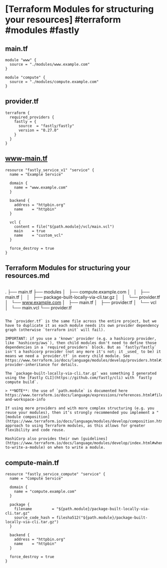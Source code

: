 # [Terraform Modules for structuring your resources] #terraform #modules #fastly

## main.tf

```hcl
module "www" {
  source = "./modules/www.example.com"
}

module "compute" {
  source = "./modules/compute.example.com"
}
```

## provider.tf

```hcl
terraform {
  required_providers {
    fastly = {
      source  = "fastly/fastly"
      version = "0.27.0"
    }
  }
}
```

## www-main.tf

```hcl
resource "fastly_service_v1" "service" {
  name = "Example Service"

  domain {
    name = "www.example.com"
  }

  backend {
    address = "httpbin.org"
    name    = "httpbin"
  }

  vcl {
    content = file("${path.module}/vcl/main.vcl")
    main    = true
    name    = "custom_vcl"
  }

  force_destroy = true
}

```

## Terraform Modules for structuring your resources.md

```markdown
```
.
├── main.tf
├── modules
│   ├── compute.example.com
│   │   ├── main.tf
│   │   ├── package-built-locally-via-cli.tar.gz
│   │   └── provider.tf
│   └── www.example.com
│       ├── main.tf
│       ├── provider.tf
│       └── vcl
│           └── main.vcl
└── provider.tf
```

The `provider.tf` is the same file across the entire project, but we have to duplicate it as each module needs its own provider dependency graph (otherwise `terraform init` will fail).

IMPORTANT: if you use a 'known' provider (e.g. a hashicorp provider, like `hashicorp/aws`), then child modules don't need to define those dependencies in a `required_providers` block. But as `fastly/fastly` isn't a hashicorp provider (not any more it's not; it _used_ to be) it means we need a `provider.tf` in every child module. See https://www.terraform.io/docs/language/modules/develop/providers.html#implicit-provider-inheritance for details.

The `package-built-locally-via-cli.tar.gz` was something I generated using the [Fastly CLI](https://github.com/fastly/cli) with `fastly compute build`.

> **NOTE**: the use of `path.module` is documented here https://www.terraform.io/docs/language/expressions/references.html#filesystem-and-workspace-info

If using more providers and with more complex structuring (e.g. you reuse your modules), then it’s strongly recommended you implement a "[module composition](https://www.terraform.io/docs/language/modules/develop/composition.html)" approach to using Terraform modules, as this allows for greater flexibility and code reuse.

HashiCorp also provides their own [guidelines](https://www.terraform.io/docs/language/modules/develop/index.html#when-to-write-a-module) on when to write a module.
```

## compute-main.tf

```hcl
resource "fastly_service_compute" "service" {
  name = "Compute Service"

  domain {
    name = "compute.example.com"
  }

  package {
    filename         = "${path.module}/package-built-locally-via-cli.tar.gz"
    source_code_hash = filesha512("${path.module}/package-built-locally-via-cli.tar.gz")
  }

  backend {
    address = "httpbin.org"
    name    = "httpbin"
  }

  force_destroy = true
}
```

